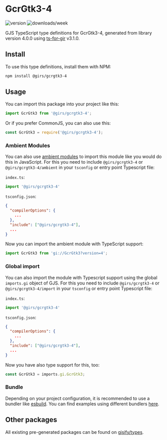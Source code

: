 
# GcrGtk3-4

![version](https://img.shields.io/npm/v/@girs/gcrgtk3-4)
![downloads/week](https://img.shields.io/npm/dw/@girs/gcrgtk3-4)


GJS TypeScript type definitions for GcrGtk3-4, generated from library version 4.0.0 using [ts-for-gir](https://github.com/gjsify/ts-for-gir) v3.1.0.


## Install

To use this type definitions, install them with NPM:
```bash
npm install @girs/gcrgtk3-4
```

## Usage

You can import this package into your project like this:
```ts
import GcrGtk3 from '@girs/gcrgtk3-4';
```

Or if you prefer CommonJS, you can also use this:
```ts
const GcrGtk3 = require('@girs/gcrgtk3-4');
```

### Ambient Modules

You can also use [ambient modules](https://github.com/gjsify/ts-for-gir/tree/main/packages/cli#ambient-modules) to import this module like you would do this in JavaScript.
For this you need to include `@girs/gcrgtk3-4` or `@girs/gcrgtk3-4/ambient` in your `tsconfig` or entry point Typescript file:

`index.ts`:
```ts
import '@girs/gcrgtk3-4'
```

`tsconfig.json`:
```json
{
  "compilerOptions": {
    ...
  },
  "include": ["@girs/gcrgtk3-4"],
  ...
}
```

Now you can import the ambient module with TypeScript support: 

```ts
import GcrGtk3 from 'gi://GcrGtk3?version=4';
```

### Global import

You can also import the module with Typescript support using the global `imports.gi` object of GJS.
For this you need to include `@girs/gcrgtk3-4` or `@girs/gcrgtk3-4/import` in your `tsconfig` or entry point Typescript file:

`index.ts`:
```ts
import '@girs/gcrgtk3-4'
```

`tsconfig.json`:
```json
{
  "compilerOptions": {
    ...
  },
  "include": ["@girs/gcrgtk3-4"],
  ...
}
```

Now you have also type support for this, too:

```ts
const GcrGtk3 = imports.gi.GcrGtk3;
```

### Bundle

Depending on your project configuration, it is recommended to use a bundler like [esbuild](https://esbuild.github.io/). You can find examples using different bundlers [here](https://github.com/gjsify/ts-for-gir/tree/main/examples).

## Other packages

All existing pre-generated packages can be found on [gjsify/types](https://github.com/gjsify/types).

